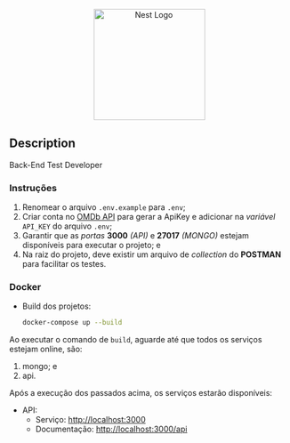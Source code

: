 <p align="center">
  <a href="http://nestjs.com/" target="blank"><img src="https://nestjs.com/img/logo-small.svg" width="200" alt="Nest Logo" /></a>
</p>

## Description

Back-End Test Developer

### Instruções

1. Renomear o arquivo `.env.example` para `.env`;
2. Criar conta no [OMDb API](http://www.omdbapi.com/apikey.aspx) para gerar a ApiKey e adicionar na _variável_ `API_KEY` do arquivo `.env`;
3. Garantir que as _portas_ **3000** _(API)_ e **27017** _(MONGO)_ estejam disponíveis para executar o projeto; e
4. Na raiz do projeto, deve existir um arquivo de _collection_ do **POSTMAN** para facilitar os testes.

### Docker

- Build dos projetos:
  ```bash
  docker-compose up --build
  ```

Ao executar o comando de `build`, aguarde até que todos os serviços estejam online, são:

1. mongo; e
2. api.

Após a execução dos passados acima, os serviços estarão disponíveis:

- API:
  - Serviço: [http://localhost:3000]()
  - Documentação: [http://localhost:3000/api]()
